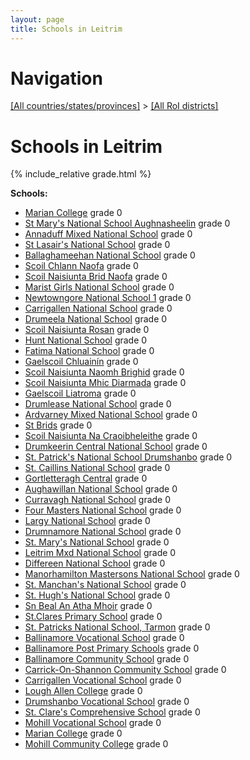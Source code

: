 ```yaml
---
layout: page
title: Schools in Leitrim
---
```

# Navigation

[[All countries/states/provinces]](../..) > [[All RoI districts]](..)

# Schools in Leitrim

{% include_relative grade.html %}

**Schools:**

- [Marian College](Marian_College.md) grade 0
- [St Mary's National School Aughnasheelin](St_Mary's_National_School_Aughnasheelin.md) grade 0
- [Annaduff Mixed National School](Annaduff_Mixed_National_School.md) grade 0
- [St Lasair's National School](St_Lasair's_National_School.md) grade 0
- [Ballaghameehan National School](Ballaghameehan_National_School.md) grade 0
- [Scoil Chlann Naofa](Scoil_Chlann_Naofa.md) grade 0
- [Scoil Naisiunta Brid Naofa](Scoil_Naisiunta_Brid_Naofa.md) grade 0
- [Marist Girls National School](Marist_Girls_National_School.md) grade 0
- [Newtowngore National School 1](Newtowngore_National_School_1.md) grade 0
- [Carrigallen National School](Carrigallen_National_School.md) grade 0
- [Drumeela National School](Drumeela_National_School.md) grade 0
- [Scoil Naisiunta Rosan](Scoil_Naisiunta_Rosan.md) grade 0
- [Hunt National School](Hunt_National_School.md) grade 0
- [Fatima National School](Fatima_National_School.md) grade 0
- [Gaelscoil Chluainín](Gaelscoil_Chluainín.md) grade 0
- [Scoil Naisiunta Naomh Brighid](Scoil_Naisiunta_Naomh_Brighid.md) grade 0
- [Scoil Naisiunta Mhic Diarmada](Scoil_Naisiunta_Mhic_Diarmada.md) grade 0
- [Gaelscoil Liatroma](Gaelscoil_Liatroma.md) grade 0
- [Drumlease National School](Drumlease_National_School.md) grade 0
- [Ardvarney Mixed National School](Ardvarney_Mixed_National_School.md) grade 0
- [St Brids](St_Brids.md) grade 0
- [Scoil Naisiunta Na Craoibheleithe](Scoil_Naisiunta_Na_Craoibheleithe.md) grade 0
- [Drumkeerin Central National School](Drumkeerin_Central_National_School.md) grade 0
- [St. Patrick's National School Drumshanbo](St._Patrick's_National_School_Drumshanbo.md) grade 0
- [St. Caillins National School](St._Caillins_National_School.md) grade 0
- [Gortletteragh Central](Gortletteragh_Central.md) grade 0
- [Aughawillan National School](Aughawillan_National_School.md) grade 0
- [Curravagh National School](Curravagh_National_School.md) grade 0
- [Four Masters National School](Four_Masters_National_School.md) grade 0
- [Largy National School](Largy_National_School.md) grade 0
- [Drumnamore National School](Drumnamore_National_School.md) grade 0
- [St. Mary's National School](St._Mary's_National_School.md) grade 0
- [Leitrim Mxd National School](Leitrim_Mxd_National_School.md) grade 0
- [Differeen National School](Differeen_National_School.md) grade 0
- [Manorhamilton Mastersons National School](Manorhamilton_Mastersons_National_School.md) grade 0
- [St. Manchan's National School](St._Manchan's_National_School.md) grade 0
- [St. Hugh's National School](St._Hugh's_National_School.md) grade 0
- [Sn Beal An Atha Mhoir](Sn_Beal_An_Atha_Mhoir.md) grade 0
- [St.Clares Primary School](St.Clares_Primary_School.md) grade 0
- [St. Patricks National School, Tarmon](St._Patricks_National_School,_Tarmon.md) grade 0
- [Ballinamore Vocational School](Ballinamore_Vocational_School.md) grade 0
- [Ballinamore Post Primary Schools](Ballinamore_Post_Primary_Schools.md) grade 0
- [Ballinamore Community School](Ballinamore_Community_School.md) grade 0
- [Carrick-On-Shannon Community School](Carrick-On-Shannon_Community_School.md) grade 0
- [Carrigallen Vocational School](Carrigallen_Vocational_School.md) grade 0
- [Lough Allen College](Lough_Allen_College.md) grade 0
- [Drumshanbo Vocational School](Drumshanbo_Vocational_School.md) grade 0
- [St. Clare's Comprehensive School](St._Clare's_Comprehensive_School.md) grade 0
- [Mohill Vocational School](Mohill_Vocational_School.md) grade 0
- [Marian College](Marian_College.md) grade 0
- [Mohill Community College](Mohill_Community_College.md) grade 0
